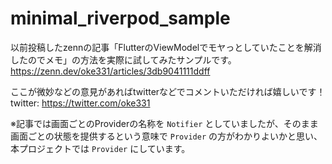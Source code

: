 # minimal_riverpod_sample

以前投稿したzennの記事「FlutterのViewModelでモヤっとしていたことを解消したのでメモ」の方法を実際に試してみたサンプルです。  
https://zenn.dev/oke331/articles/3db9041111ddff

ここが微妙などの意見があればtwitterなどでコメントいただければ嬉しいです！  
twitter: https://twitter.com/oke331

※記事では画面ごとのProviderの名称を `Notifier` としていましたが、そのまま画面ごとの状態を提供するという意味で `Provider` の方がわかりよいかと思い、本プロジェクトでは `Provider` にしています。

